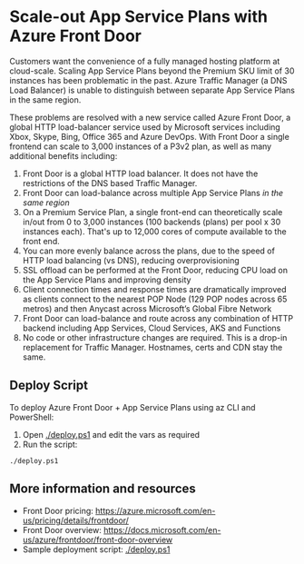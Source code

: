 # Scale-out App Service Plans with Azure Front Door

Customers want the convenience of a fully managed hosting platform at cloud-scale. Scaling App Service 
Plans beyond the Premium SKU limit of 30 instances has been problematic in the past. Azure Traffic Manager 
(a DNS Load Balancer) is unable to distinguish between separate App Service Plans in the same region. 

These problems are resolved with a new service called Azure Front Door, a global HTTP load-balancer
service used by Microsoft services including Xbox, Skype, Bing, Office 365 and Azure DevOps. With Front 
Door a single frontend can scale to 3,000 instances of a P3v2 plan, as well as many additional benefits 
including:

1. Front Door is a global HTTP load balancer. It does not have the restrictions of the DNS based Traffic 
   Manager.
1. Front Door can load-balance across multiple App Service Plans _in the same region_
1. On a Premium Service Plan, a single front-end can theoretically scale in/out from 0 to 3,000 instances
   (100 backends (plans) per pool x 30 instances each). That's up to 12,000 cores of compute available
   to the front end.
1. You can more evenly balance across the plans, due to the speed of HTTP load balancing (vs DNS), reducing
   overprovisioning
1. SSL offload can be performed at the Front Door, reducing CPU load on the App Service Plans and improving
   density
1. Client connection times and response times are dramatically improved as clients connect to the nearest
   POP Node (129 POP nodes across 65 metros) and then Anycast across Microsoft’s Global Fibre Network
1. Front Door can load-balance and route across any combination of HTTP backend including App Services,
   Cloud Services, AKS and Functions
1. No code or other infrastructure changes are required. This is a drop-in replacement for Traffic Manager. 
   Hostnames, certs and CDN stay the same.

## Deploy Script

To deploy Azure Front Door + App Service Plans using az CLI and PowerShell:

1. Open [./deploy.ps1](./deploy.ps1) and edit the vars as required
1. Run the script:

```
./deploy.ps1
```

## More information and resources

* Front Door pricing: <https://azure.microsoft.com/en-us/pricing/details/frontdoor/>
* Front Door overview: <https://docs.microsoft.com/en-us/azure/frontdoor/front-door-overview>
* Sample deployment script: [./deploy.ps1](./deploy.ps1)

